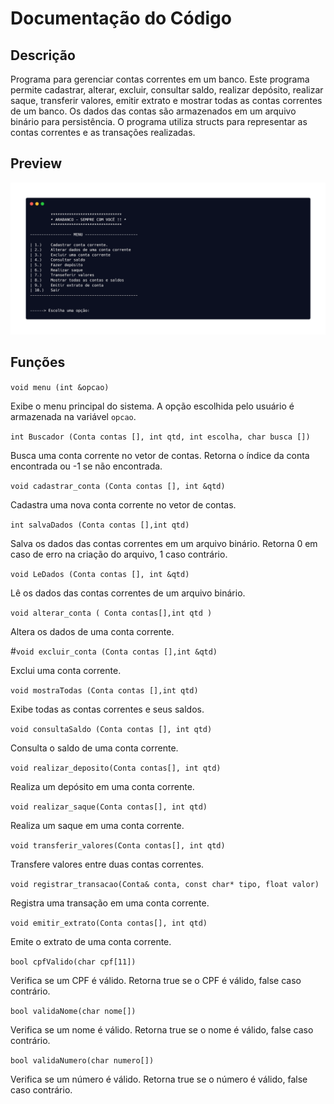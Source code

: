 # Documentação do Código

## Descrição

Programa para gerenciar contas correntes em um banco.
Este programa permite cadastrar, alterar, excluir, consultar saldo, realizar depósito, realizar saque, transferir valores, emitir extrato e mostrar todas as contas correntes de um banco. Os dados das contas são armazenados em um arquivo binário para persistência. O programa utiliza structs para representar as contas correntes e as transações realizadas.

## Preview
![Fotografia do terminal do programa em execução](./img/preview.png)

## Funções

`void menu (int &opcao)`

Exibe o menu principal do sistema. A opção escolhida pelo usuário é armazenada na variável `opcao`.

`int Buscador (Conta contas [], int qtd, int escolha, char busca [])`

Busca uma conta corrente no vetor de contas. Retorna o índice da conta encontrada ou -1 se não encontrada.

`void cadastrar_conta (Conta contas [], int &qtd)`

Cadastra uma nova conta corrente no vetor de contas.

`int salvaDados (Conta contas [],int qtd)`

Salva os dados das contas correntes em um arquivo binário. Retorna 0 em caso de erro na criação do arquivo, 1 caso contrário.

`void LeDados (Conta contas [], int &qtd)`

Lê os dados das contas correntes de um arquivo binário.

`void alterar_conta ( Conta contas[],int qtd )`

Altera os dados de uma conta corrente.

#`void excluir_conta (Conta contas [],int &qtd)`

Exclui uma conta corrente.

`void mostraTodas (Conta contas [],int qtd)`

Exibe todas as contas correntes e seus saldos.

`void consultaSaldo (Conta contas [], int qtd)`

Consulta o saldo de uma conta corrente.

`void realizar_deposito(Conta contas[], int qtd)`

Realiza um depósito em uma conta corrente.

`void realizar_saque(Conta contas[], int qtd)`

Realiza um saque em uma conta corrente.

`void transferir_valores(Conta contas[], int qtd)`

Transfere valores entre duas contas correntes.

`void registrar_transacao(Conta& conta, const char* tipo, float valor)`

Registra uma transação em uma conta corrente.

`void emitir_extrato(Conta contas[], int qtd)`

Emite o extrato de uma conta corrente.

`bool cpfValido(char cpf[11])`

Verifica se um CPF é válido. Retorna true se o CPF é válido, false caso contrário.

`bool validaNome(char nome[])`

Verifica se um nome é válido. Retorna true se o nome é válido, false caso contrário.

`bool validaNumero(char numero[])`

Verifica se um número é válido. Retorna true se o número é válido, false caso contrário.
